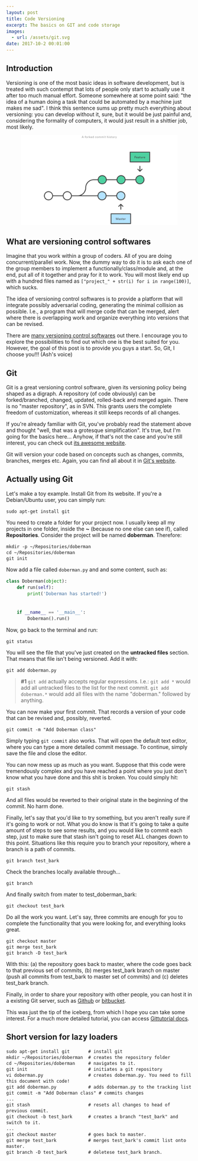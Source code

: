 ```yaml
---
layout: post
title: Code Versioning
excerpt: The basics on GIT and code storage
images:
  - url: /assets/git.svg
date: 2017-10-2 00:01:00
---
```


## Introduction

<div class="row">
  <div class="col-md-7">
    Versioning is one of the most basic ideas in software development, but is treated with such contempt that lots of people only start to actually use it after too much manual effort. Someone somewhere at some point said: "the idea of a human doing a task that could be automated by a machine just makes me sad". I think this sentence sums up pretty much everything about versioning: you can develop without it, sure, but it would be just painful and, considering the formality of computers, it would just result in a shittier job, most likely.
  </div>
  <div class="col-md-5">
    <figure>
      <img src="/assets/git.svg" alt="Git's basic flow">
    </figure>
  </div>
</div>

## What are versioning control softwares

Imagine that you work within a group of coders. All of you are doing concurrent/parallel work. Now, the dummy way to do it is to ask each one of the group members to implement a functionally/class/module and, at the end, put all of it together and pray for it to work. You will most likely end up with a hundred files named as `["project_" + str(i) for i in range(100)]`, which sucks.

The idea of versioning control softwares is to provide a platform that will integrate possibly adversarial coding, generating the minimal collision as possible. I.e., a program that will merge code that can be merged, alert where there is overlapping work and organize everything into versions that can be revised.

There are [many versioning control softwares](http://www.smashingmagazine.com/2008/09/18/the-top-7-open-source-version-control-systems/) out there. I encourage you to explore the possibilities to find out which one is the best suited for you. However, the goal of this post is to provide you guys a start. So, Git, I choose you!!! (Ash's voice)

## Git

Git is a great versioning control software, given its versioning policy being shaped as a digraph. A repository (of code obviously) can be forked/branched, changed, updated, rolled-back and merged again. There is no "master repository", as in SVN. This grants users the complete freedom of customization, whereas it still keeps records of all changes.

If you're already familiar with Git, you've probably read the statement above and thought "well, that was a grotesque simplification". It's true, but I'm going for the basics here... Anyhow, if that's not the case and you're still interest, you can check out [its awesome website](http://git-scm.com/).

Git will version your code based on concepts such as changes, commits, branches, merges etc. Again, you can find all about it in [Git's website](http://git-scm.com/).

## Actually using Git

Let's make a toy example. Install Git from its website. If you're a Debian/Ubuntu user, you can simply run:
```shell
sudo apt-get install git
```

You need to create a folder for your project now. I usually keep all my projects in one folder, inside the **~** (because no one else can see if), called **Repositories**. Consider the project will be named **doberman**. Therefore:
```shell
mkdir -p ~/Repositories/doberman
cd ~/Repositories/doberman
git init
```

Now add a file called `doberman.py` and and some content, such as:
```python
class Doberman(object):
    def run(self):
        print('Doberman has started!')


    if __name__ == '__main__':
        Doberman().run()
```

Now, go back to the terminal and run:

```shell
git status
```

You will see the file that you've just created on the <b>untracked files</b> section. That means that file isn't being versioned. Add it with:
```shell
git add doberman.py
```

> **#1** `git add` actually accepts regular expressions. I.e.: `git add *` would add all untracked files to the list for the next commit. `git add doberman.*` would add all files with the name "doberman." followed by anything.

You can now make your first commit. That records a version of your code that can be revised and, possibly, reverted.
```shell
git commit -m "Add Doberman class"
```

Simply typing `git commit` also works. That will open the default text editor, where you can type a more detailed commit message. To continue, simply save the file and close the editor.

You can now mess up as much as you want. Suppose that this code were tremendously complex and you have reached a point where you just don't know what you have done and this shit is broken. You could simply hit:
```shell
git stash
```

And all files would be reverted to their original state in the beginning of the commit. No harm done.

Finally, let's say that you'd like to try something, but you aren't really sure if it's going to work or not. What you do know is that it's going to take a quite amount of steps to see some results, and you would like to commit each step, just to make sure that stash isn't going to reset ALL changes down to this point. Situations like this require you to branch your repository, where a branch is a path of commits.
```shell
git branch test_bark
```

Check the branches locally available through...
```shell
git branch
```

And finally switch from mater to test_doberman_bark:
```shell
git checkout test_bark
```

Do all the work you want. Let's say, three commits are enough for you to complete the functionality that you were looking for, and everything looks great.
```shell
git checkout master
git merge test_bark
git branch -D test_bark
```

With this: (a) the repository goes back to master, where the code goes back to that previous set of commits, (b) merges test_bark branch on master (push all commits from test_bark to master set of commits) and (c) deletes test_bark branch.

Finally, in order to share your repository with other people, you can host it in a existing Git server, such as [Github](https://github.com) or [bitbucket](http://bitbucket.org/).

This was just the tip of the iceberg, from which I hope you can take some interest. For a much more detailed tutorial, you can access [Gittutorial docs](git-scm.com/docs/gittutorial).

## Short version for lazy loaders

```shell
sudo apt-get install git       # install git
mkdir ~/Repositories/doberman  # creates the repository folder
cd ~/Repositories/doberman     # navigates to it.
git init                       # initiates a git repository
vi doberman.py                 # creates doberman.py. You need to fill this document with code!
git add doberman.py            # adds doberman.py to the tracking list
git commit -m "Add Doberman class" # commits changes
...
git stash                      # resets all changes to head of previous commit.
git checkout -b test_bark      # creates a branch "test_bark" and switch to it.
...
git checkout master            # goes back to master.
git merge test_bark            # merges test_bark's commit list onto master.
git branch -D test_bark        # deletese test_bark branch.
```
